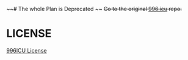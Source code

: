 ~~# The whole Plan is Deprecated ~~
~~Go to the original [996.icu](https://github.com/996icu/996.ICU/) repo.~~

# LICENSE
[996ICU License](https://github.com/996icu/996.ICU/blob/master/LICENSE)
